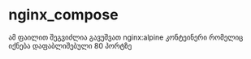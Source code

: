 # nginx_compose

ამ ფაილით შეგვიძლია გავუშვათ nginx:alpine კონტეინერი რომელიც იქნება დაფაბლიშებული 80 პორტზე
